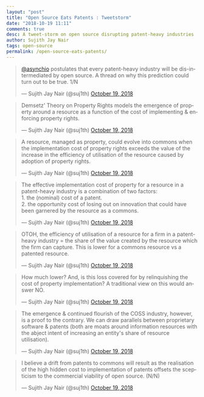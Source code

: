 ```yaml
---
layout: "post"
title: "Open Source Eats Patents : Tweetstorm"
date: "2018-10-19 11:11"
comments: true
desc: A tweet-storm on open source disrupting patent-heavy industries
author: Sujith Jay Nair
tags: open-source
permalink: /open-source-eats-patents/
---
```

<blockquote class="twitter-tweet"><p lang="en" dir="ltr"><a href="https://twitter.com/asynchio?ref_src=twsrc%5Etfw">@asynchio</a> postulates that every patent-heavy industry will be dis-intermediated by open source. A thread on why this prediction could turn out to be true. 1/N</p>&mdash; Sujith Jay Nair (@suj1th) <a href="https://twitter.com/suj1th/status/1053238415091814400?ref_src=twsrc%5Etfw">October 19, 2018</a></blockquote> <script async src="https://platform.twitter.com/widgets.js" charset="utf-8"></script>
<blockquote class="twitter-tweet" data-conversation="none"><p lang="en" dir="ltr">Demsetz&#39; Theory on Property Rights models the emergence of property around a resource as a function of the cost of implementing &amp; enforcing property rights.</p>&mdash; Sujith Jay Nair (@suj1th) <a href="https://twitter.com/suj1th/status/1053238417981669377?ref_src=twsrc%5Etfw">October 19, 2018</a></blockquote> <script async src="https://platform.twitter.com/widgets.js" charset="utf-8"></script>
<blockquote class="twitter-tweet" data-conversation="none"><p lang="en" dir="ltr">A resource, managed as property, could evolve into commons when the implementation cost of property rights exceeds the value of the increase in the efficiency of utilisation of the resource caused by adoption of property rights.</p>&mdash; Sujith Jay Nair (@suj1th) <a href="https://twitter.com/suj1th/status/1053238422264049665?ref_src=twsrc%5Etfw">October 19, 2018</a></blockquote> <script async src="https://platform.twitter.com/widgets.js" charset="utf-8"></script>
<!--break-->
<blockquote class="twitter-tweet" data-conversation="none"><p lang="en" dir="ltr">The effective implementation cost of property for a resource in a patent-heavy industry is a combination of two factors:<br>1. the (nominal) cost of a patent.<br>2. the opportunity cost of losing out on innovation that could have been garnered by the resource as a commons.</p>&mdash; Sujith Jay Nair (@suj1th) <a href="https://twitter.com/suj1th/status/1053238425351000064?ref_src=twsrc%5Etfw">October 19, 2018</a></blockquote> <script async src="https://platform.twitter.com/widgets.js" charset="utf-8"></script>
<blockquote class="twitter-tweet" data-conversation="none"><p lang="en" dir="ltr">OTOH, the efficiency of utilisation of a resource for a firm in a patent-heavy industry = the share of the value created by the resource which the firm can capture. This is lower for a commons resource vs a patented resource.</p>&mdash; Sujith Jay Nair (@suj1th) <a href="https://twitter.com/suj1th/status/1053238428303847425?ref_src=twsrc%5Etfw">October 19, 2018</a></blockquote> <script async src="https://platform.twitter.com/widgets.js" charset="utf-8"></script>
<blockquote class="twitter-tweet" data-conversation="none"><p lang="en" dir="ltr">How much lower? And, is this loss covered for by relinquishing the cost of property implementation? A traditional view on this would answer NO.</p>&mdash; Sujith Jay Nair (@suj1th) <a href="https://twitter.com/suj1th/status/1053238431323770880?ref_src=twsrc%5Etfw">October 19, 2018</a></blockquote> <script async src="https://platform.twitter.com/widgets.js" charset="utf-8"></script>
<blockquote class="twitter-tweet" data-conversation="none"><p lang="en" dir="ltr">The emergence &amp; continued flourish of the COSS industry, however, is a proof to the contrary. We can draw parallels between proprietary software &amp; patents (both are moats around information resources with the abject intent of increasing an entity&#39;s share of resource utilisation).</p>&mdash; Sujith Jay Nair (@suj1th) <a href="https://twitter.com/suj1th/status/1053238434410549248?ref_src=twsrc%5Etfw">October 19, 2018</a></blockquote> <script async src="https://platform.twitter.com/widgets.js" charset="utf-8"></script>
<blockquote class="twitter-tweet" data-conversation="none"><p lang="en" dir="ltr">I believe a drift from patents to commons will result as the realisation of the high hidden cost to implementation of patents offsets the scepticism to the commercial viability of open source. (N/N)</p>&mdash; Sujith Jay Nair (@suj1th) <a href="https://twitter.com/suj1th/status/1053238437283794944?ref_src=twsrc%5Etfw">October 19, 2018</a></blockquote> <script async src="https://platform.twitter.com/widgets.js" charset="utf-8"></script>
